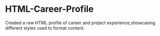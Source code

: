 # HTML-Career-Profile
Created a raw HTML profile of career and project experience,showcasing different styles used to format content.
